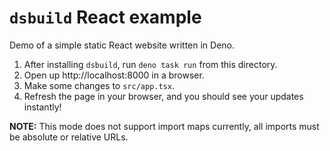 # `dsbuild` React example

Demo of a simple static React website written in Deno.

1. After installing `dsbuild`, run `deno task run` from this directory.
2. Open up http://localhost:8000 in a browser.
3. Make some changes to `src/app.tsx`.
4. Refresh the page in your browser, and you should see your updates instantly!

**NOTE:** This mode does not support import maps currently, all imports must be absolute or relative URLs.